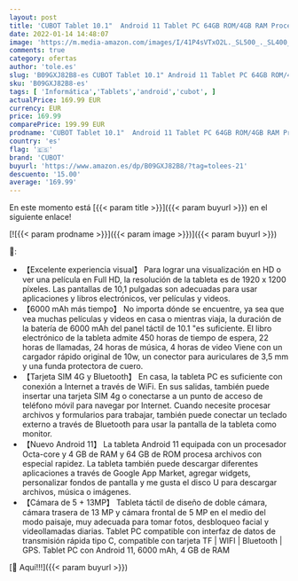 ```yaml
---
layout: post
title: 'CUBOT Tablet 10.1"  Android 11 Tablet PC 64GB ROM/4GB RAM Procesador de Ocho núcleos Tarjeta Dual rápida de 6000 mAh  4G LTE  1920 * 1200 FHD 13MP+8MP Camera Face ID/WiFi/GPS/Type-C Gris'
date: 2022-01-14 14:48:07
image: 'https://m.media-amazon.com/images/I/41P4sVTxO2L._SL500_._SL400_.jpg'
comments: true
category: ofertas
author: 'tole.es'
slug: 'B09GXJ82B8-es CUBOT Tablet 10.1" Android 11 Tablet PC 64GB ROM/4GB RAM...'
sku: 'B09GXJ82B8-es'
tags: [ 'Informática','Tablets','android','cubot', ]
actualPrice: 169.99 EUR
currency: EUR
price: 169.99
comparePrice: 199.99 EUR
prodname: 'CUBOT Tablet 10.1"  Android 11 Tablet PC 64GB ROM/4GB RAM Procesador de Ocho núcleos Tarjeta Dual rápida de 6000 mAh  4G LTE  1920 * 1200 FHD 13MP+8MP Camera Face ID/WiFi/GPS/Type-C Gris'
country: 'es'
flag: '🇪🇸'
brand: 'CUBOT'
buyurl: 'https://www.amazon.es/dp/B09GXJ82B8/?tag=tolees-21'
descuento: '15.00'
average: '169.99'
---
```


En este momento está [{{< param title >}}]({{< param buyurl >}}) en el siguiente enlace!

[![{{< param prodname >}}]({{< param image >}})]({{< param buyurl >}})

🔎:

- 【Excelente experiencia visual】 Para lograr una visualización en HD o ver una película en Full HD, la resolución de la tableta es de 1920 x 1200 píxeles. Las pantallas de 10,1 pulgadas son adecuadas para usar aplicaciones y libros electrónicos, ver películas y videos.
- 【6000 mAh más tiempo】 No importa dónde se encuentre, ya sea que vea muchas películas y videos en casa o mientras viaja, la duración de la batería de 6000 mAh del panel táctil de 10.1 "es suficiente. El libro electrónico de la tableta admite 450 horas de tiempo de espera, 22 horas de llamadas, 24 horas de música, 4 horas de video Viene con un cargador rápido original de 10w, un conector para auriculares de 3,5 mm y una funda protectora de cuero.
- 【Tarjeta SIM 4G y Bluetooth】 En casa, la tableta PC es suficiente con conexión a Internet a través de WiFi. En sus salidas, también puede insertar una tarjeta SIM 4g o conectarse a un punto de acceso de teléfono móvil para navegar por Internet. Cuando necesite procesar archivos y formularios para trabajar, también puede conectar un teclado externo a través de Bluetooth para usar la pantalla de la tableta como monitor.
- 【Nuevo Android 11】 La tableta Android 11 equipada con un procesador Octa-core y 4 GB de RAM y 64 GB de ROM procesa archivos con especial rapidez. La tableta también puede descargar diferentes aplicaciones a través de Google App Market, agregar widgets, personalizar fondos de pantalla y me gusta el disco U para descargar archivos, música o imágenes.
- 【Cámara de 5 + 13MP】 Tableta táctil de diseño de doble cámara, cámara trasera de 13 MP y cámara frontal de 5 MP en el medio del modo paisaje, muy adecuada para tomar fotos, desbloqueo facial y videollamadas diarias. Tablet PC compatible con interfaz de datos de transmisión rápida tipo C, compatible con tarjeta TF | WIFI | Bluetooth | GPS. Tablet PC con Android 11, 6000 mAh, 4 GB de RAM

[🛒 Aquí!!!]({{< param buyurl >}})
